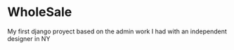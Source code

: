 # WholeSale
My first django proyect based on the admin work I had with an independent designer in NY
